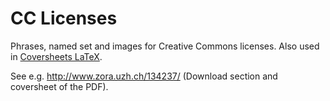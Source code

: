 # CC Licenses

Phrases, named set and images for Creative Commons licenses. Also used in [Coversheets 
LaTeX](https://github.com/eprintsug/coversheets-latex).

See e.g. http://www.zora.uzh.ch/134237/ (Download section and coversheet of the PDF).